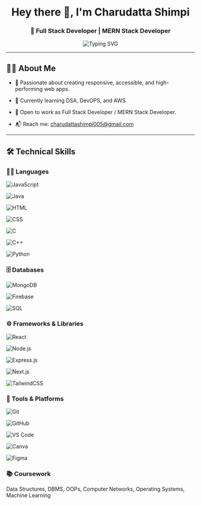 <!-- Header -->

<h1 align="center">Hey there 👋, I'm Charudatta Shimpi</h1>

<h3 align="center">🚀 Full Stack Developer | MERN Stack Developer </h3>

<p align="center">

  <img src="https://readme-typing-svg.demolab.com?font=Fira+Code&duration=2500&pause=1000&center=true&vCenter=true&multiline=true&width=435&lines=Building+FULL+Apps+%F0%9F%9A%80;Learning+Cloud+and+DevOps+%E2%9A%99%EF%B8%8F;Frontend+Lover+%E2%9D%A4%EF%B8%8F;Always+Learning...+%F0%9F%93%9A" alt="Typing SVG" />



  

</p>







---

## 🧑‍💻 About Me

- 🎯 Passionate about creating responsive, accessible, and high-performing web apps.

- 🌱 Currently learning DSA, DevOPS, and AWS.

- 💼 Open to work as Full Stack Developer / MERN Stack Developer.

- 📬 Reach me: [charudattashimpi005@gmail.com](mailto:charudattashimpi005@gmail.com)

---

## 🛠 Technical Skills

### 🧑‍💻 Languages  

![JavaScript](https://img.shields.io/badge/-JavaScript-F7DF1E?style=flat&logo=javascript&logoColor=000)

![Java](https://img.shields.io/badge/-Java-007396?style=flat&logo=java&logoColor=white)

![HTML](https://img.shields.io/badge/-HTML5-E34F26?style=flat&logo=html5&logoColor=white)

![CSS](https://img.shields.io/badge/-CSS3-1572B6?style=flat&logo=css3&logoColor=white)

![C](https://img.shields.io/badge/-C-00599C?style=flat&logo=c&logoColor=white)

![C++](https://img.shields.io/badge/-C++-00599C?style=flat&logo=c%2B%2B&logoColor=white)

![Python](https://img.shields.io/badge/-Python-3776AB?style=flat&logo=python&logoColor=white)

### 🗄 Databases  

![MongoDB](https://img.shields.io/badge/-MongoDB-47A248?style=flat&logo=mongodb&logoColor=white)

![Firebase](https://img.shields.io/badge/-Firebase-FFCA28?style=flat&logo=firebase&logoColor=000)

![SQL](https://img.shields.io/badge/-SQL-4479A1?style=flat&logo=postgresql&logoColor=white)

### ⚙ Frameworks & Libraries  

![React](https://img.shields.io/badge/-React-61DAFB?style=flat&logo=react&logoColor=black)

![Node.js](https://img.shields.io/badge/-Node.js-339933?style=flat&logo=node.js&logoColor=white)

![Express.js](https://img.shields.io/badge/-Express.js-000000?style=flat&logo=express&logoColor=white)

![Next.js](https://img.shields.io/badge/-Next.js-000000?style=flat&logo=next.js&logoColor=white)

![TailwindCSS](https://img.shields.io/badge/-Tailwind%20CSS-38B2AC?style=flat&logo=tailwind-css&logoColor=white)

### 🧰 Tools & Platforms  

![Git](https://img.shields.io/badge/-Git-F05032?style=flat&logo=git&logoColor=white)

![GitHub](https://img.shields.io/badge/-GitHub-181717?style=flat&logo=github&logoColor=white)

![VS Code](https://img.shields.io/badge/-VS%20Code-007ACC?style=flat&logo=visual-studio-code&logoColor=white)

![Canva](https://img.shields.io/badge/-Canva-00C4CC?style=flat&logo=canva&logoColor=white)

![Figma](https://img.shields.io/badge/-Figma-F24E1E?style=flat&logo=figma&logoColor=white)

### 📚 Coursework  

Data Structures, DBMS, OOPs, Computer Networks, Operating Systems, Machine Learning<!-- Header -->
